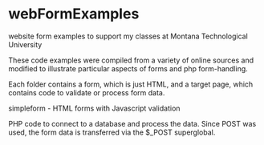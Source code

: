 # webFormExamples
website form examples to support my classes at Montana Technological University

These code examples were compiled from a variety of online sources and modified to illustrate particular aspects 
of forms and php form-handling.

Each folder contains a form, which is just HTML, and a target page, which contains code to validate or process form
data.  

simpleform - HTML forms with Javascript validation

PHP code to connect to a database and 
process the data.  Since POST was used, the form data is transferred via the $_POST superglobal.


